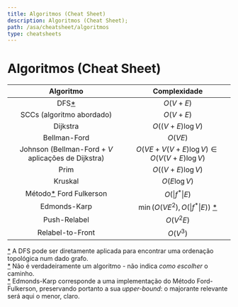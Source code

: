 ```yaml
---
title: Algoritmos (Cheat Sheet)
description: Algoritmos (Cheat Sheet);
path: /asa/cheatsheet/algoritmos
type: cheatsheets
---
```


# Algoritmos (Cheat Sheet)

|                      Algoritmo                      |                      Complexidade                       |
| :-------------------------------------------------: | :-----------------------------------------------------: |
|                DFS[\*](color:green)                 |                       $O(V + E)$                        |
|              SCCs (algoritmo abordado)              |                        $O(V+E)$                         |
|                      Dijkstra                       |                    $O((V+E)\log V)$                     |
|                    Bellman-Ford                     |                         $O(VE)$                         |
| Johnson (Bellman-Ford + $V$ aplicações de Dijkstra) |     $O(VE + V(V + E)\log V) \in O(V(V + E)\log V)$      |
|                        Prim                         |                   $O((V + E)\log V)$                    |
|                       Kruskal                       |                      $O(E\log V)$                       |
|       Método[\*](color:yellow) Ford Fulkerson       |                  $O(\vert f^*\vert E)$                  |
|                    Edmonds-Karp                     | $\min(O(VE^2), O(\vert f^*\vert E))$ [\*](color:orange) |
|                    Push-Relabel                     |                        $O(V^2E)$                        |
|                  Relabel-to-Front                   |                        $O(V^3)$                         |

[\*](color:green) A DFS pode ser diretamente aplicada para encontrar uma ordenação topológica num dado grafo.  
[\*](color:yellow) Não é verdadeiramente um algoritmo - não indica _como escolher_ o caminho.  
[\*](color:orange) Edmonds-Karp corresponde a uma implementação do Método Ford-Fulkerson, preservando portanto a sua _upper-bound_: o majorante relevante será aqui o menor, claro.
